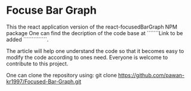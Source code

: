 # Focuse Bar Graph

This the react application version of the react-focusedBarGraph NPM package One can find the decription of the code base at ```````Link to be added ``````````````.

The article will help one understand the code so that it becomes easy to modify the code according to ones need. Everyone is welcome to contribute to this project.

One can clone the repository using: git clone https://github.com/pawan-kr1997/Focused-Bar-Graph.git
